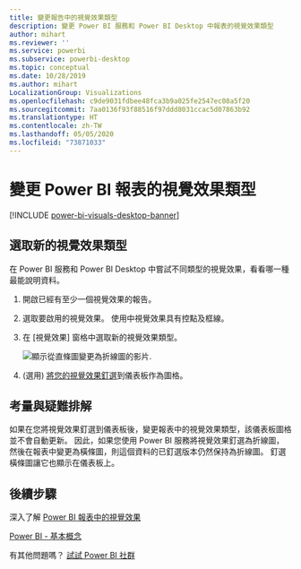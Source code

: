 ```yaml
---
title: 變更報告中的視覺效果類型
description: 變更 Power BI 服務和 Power BI Desktop 中報表的視覺效果類型
author: mihart
ms.reviewer: ''
ms.service: powerbi
ms.subservice: powerbi-desktop
ms.topic: conceptual
ms.date: 10/28/2019
ms.author: mihart
LocalizationGroup: Visualizations
ms.openlocfilehash: c9de9031fdbee48fca3b9a025fe2547ec08a5f20
ms.sourcegitcommit: 7aa0136f93f88516f97ddd8031ccac5d07863b92
ms.translationtype: HT
ms.contentlocale: zh-TW
ms.lasthandoff: 05/05/2020
ms.locfileid: "73871033"
---
```

# <a name="change-the-type-of-visualization-in-a-power-bi-report"></a>變更 Power BI 報表的視覺效果類型

[!INCLUDE [power-bi-visuals-desktop-banner](../includes/power-bi-visuals-desktop-banner.md)]

## <a name="select-a-new-visualization-type"></a>選取新的視覺效果類型

在 Power BI 服務和 Power BI Desktop 中嘗試不同類型的視覺效果，看看哪一種最能說明資料。 

1. 開啟已經有至少一個視覺效果的報告。   
2. 選取要啟用的視覺效果。 使用中視覺效果具有控點及框線。    
3. 在 [視覺效果] 窗格中選取新的視覺效果類型。 
   
   ![顯示從直條圖變更為折線圖的影片](media/power-bi-report-change-visualization-type/change-viz/change-viz.gif).
4. (選用) [將您的視覺效果釘選](../service-dashboard-pin-tile-from-report.md)到儀表板作為圖格。 

## <a name="considerations-and-troubleshooting"></a>考量與疑難排解
如果在您將視覺效果釘選到儀表板後，變更報表中的視覺效果類型，該儀表板圖格並不會自動更新。 因此，如果您使用 Power BI 服務將視覺效果釘選為折線圖，然後在報表中變更為橫條圖，則這個資料的已釘選版本仍然保持為折線圖。 釘選橫條圖讓它也顯示在儀表板上。

## <a name="next-steps"></a>後續步驟
深入了解 [Power BI 報表中的視覺效果](power-bi-report-visualizations.md)

[Power BI - 基本概念](../consumer/end-user-basic-concepts.md)

有其他問題嗎？ [試試 Power BI 社群](https://community.powerbi.com/)


